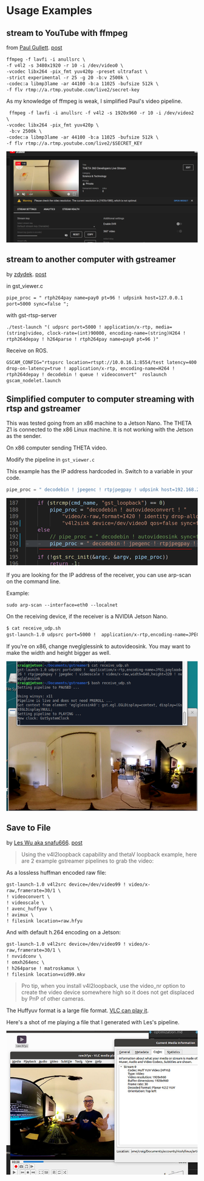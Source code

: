 # Usage Examples

## stream to YouTube with ffmpeg

from [Paul Gullett](https://community.theta360.guide/u/Paul_Gullett).
[post](https://community.theta360.guide/t/live-streaming-over-usb-on-ubuntu-and-linux-nvidia-jetson/4359/117?u=craig)

```
ffmpeg -f lavfi -i anullsrc \
-f v4l2 -s 3480x1920 -r 10 -i /dev/video0 \
-vcodec libx264 -pix_fmt yuv420p -preset ultrafast \
-strict experimental -r 25 -g 20 -b:v 2500k \
-codec:a libmp3lame -ar 44100 -b:a 11025 -bufsize 512k \
-f flv rtmp://a.rtmp.youtube.com/live2/secret-key
```
As my knowledge of ffmpeg is weak, I simplified Paul's
video pipeline.

```
 ffmpeg -f lavfi -i anullsrc -f v4l2 -s 1920x960 -r 10 -i /dev/video2 \
-vcodec libx264 -pix_fmt yuv420p \
 -b:v 2500k \
-codec:a libmp3lame -ar 44100 -b:a 11025 -bufsize 512k \
-f flv rtmp://a.rtmp.youtube.com/live2/$SECRET_KEY
```

![YouTube panel](images/examples/youtube.jpg)

## stream to another computer with gstreamer

by [zdydek](https://community.theta360.guide/u/zdydek). 
[post](https://community.theta360.guide/t/live-streaming-over-usb-on-ubuntu-and-linux-nvidia-jetson/4359/78?u=craig)

in gst_viewer.c

```
pipe_proc = " rtph264pay name=pay0 pt=96 ! udpsink host=127.0.0.1 port=5000 sync=false ";
```

with gst-rtsp-server

```
./test-launch "( udpsrc port=5000 ! application/x-rtp, media=(string)video, clock-rate=(int)90000, encoding-name=(string)H264 ! rtph264depay ! h264parse ! rtph264pay name=pay0 pt=96 )"
```

Receive on ROS.

```
GSCAM_CONFIG="rtspsrc location=rtspt://10.0.16.1:8554/test latency=400 drop-on-latency=true ! application/x-rtp, encoding-name=H264 ! rtph264depay ! decodebin ! queue ! videoconvert"  roslaunch gscam_nodelet.launch
```

## Simplified computer to computer streaming with rtsp and gstreamer

This was tested going from an x86 machine to a Jetson Nano.
The THETA Z1 is connected to the x86 Linux machine.  It is not 
working with the Jetson as the sender.

On x86 computer sending THETA video.

Modify the pipeline in `gst_viewer.c`

This example has the IP address hardcoded in.  Switch to a variable in
your code.

```c
pipe_proc = " decodebin ! jpegenc ! rtpjpegpay ! udpsink host=192.168.2.100 port=5000 qos=false sync=false";
```

![modify pipeline](images/demos/pipeline_mod.png)

If you are looking for the IP address of the receiver, you can use arp-scan on 
the command line.

Example:

```
sudo arp-scan --interface=eth0 --localnet
```

On the receiving device, if the receiver is a NVIDIA Jetson Nano.

```bash
$ cat receive_udp.sh 
gst-launch-1.0 udpsrc port=5000 !  application/x-rtp,encoding-name=JPEG,payload=26 ! rtpjpegdepay ! jpegdec ! videoscale ! video/x-raw,width=640,height=320 ! nveglglessink
```
If you're on x86, change nveglglessink to autovideosink.  You may want to make
the width and height bigger as well. 

![streaming screenshot](images/demos/streaming_screenshot.png)

## Save to File

by [Les Wu aka snafu666](https://community.theta360.guide/u/snafu666). 
[post](https://community.theta360.guide/t/live-streaming-over-usb-on-ubuntu-and-linux-nvidia-jetson/4359/122?u=craig)

> Using the v4l2loopback capability and thetaV loopback example, here are 2 example gstreamer pipelines to grab the video:

As a lossless huffman encoded raw file:

```
gst-launch-1.0 v4l2src device=/dev/video99 ! video/x-raw,framerate=30/1 \
! videoconvert \
! videoscale \
! avenc_huffyuv \
! avimux \
! filesink location=raw.hfyu
```

And with default h.264 encoding on a Jetson:

```
gst-launch-1.0 v4l2src device=/dev/video99 ! video/x-raw,framerate=30/1 \
! nvvidconv \
! omxh264enc \
! h264parse ! matroskamux \
! filesink location=vid99.mkv
```

> Pro tip, when you install v4l2loopback, use the video_nr option to create the video device somewhere high so it does not get displaced by PnP of other cameras.

The Huffyuv format is a large file format.  [VLC can play it](https://wiki.videolan.org/Huffyuv/).

Here's a shot of me playing a file that I generated with Les's pipeline.

![huffyuv](images/examples/huffyuv.jpg)

